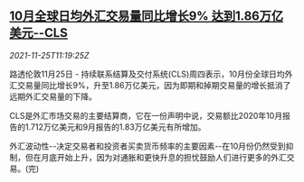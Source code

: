 <!--1637839862000-->
[10月全球日均外汇交易量同比增长9% 达到1.86万亿美元--CLS](https://cn.reuters.com/article/cls-global-fx-trading-vol-1125-idCNKBS2IA0RJ)
------

<div><i>2021-11-25T11:19:25Z</i></div><p>路透伦敦11月25日 - 持续联系结算及交付系统(CLS)周四表示，10月份全球日均外汇交易量同比增长9%，升至1.86万亿美元，因为即期和掉期交易量的增长抵消了远期外汇交易量的下降。</p><p>CLS是外汇市场交易的主要结算商，它在一份声明中说，交易额比2020年10月报告的1.712万亿美元和9月报告的1.83万亿美元有所增加。</p><p>外汇波动性--决定交易者和投资者买卖货币频率的主要因素--在10月份仍然受到抑制，但在月底开始上升，因为对通胀和更快升息的担忧鼓励人们进行更多的外汇交易。(完)</p>
